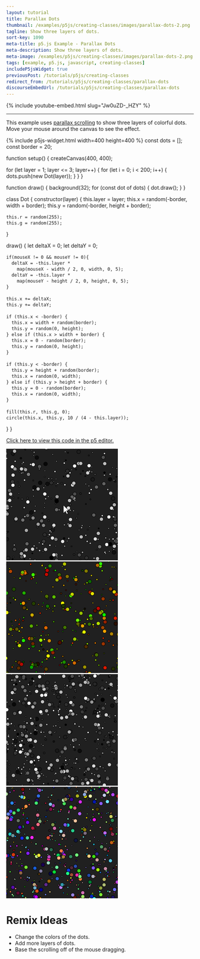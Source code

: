 ```yaml
---
layout: tutorial
title: Parallax Dots
thumbnail: /examples/p5js/creating-classes/images/parallax-dots-2.png
tagline: Show three layers of dots.
sort-key: 1090
meta-title: p5.js Example - Parallax Dots
meta-description: Show three layers of dots.
meta-image: /examples/p5js/creating-classes/images/parallax-dots-2.png
tags: [example, p5.js, javascript, creating-classes]
includeP5jsWidget: true
previousPost: /tutorials/p5js/creating-classes
redirect_from: /tutorials/p5js/creating-classes/parallax-dots
discourseEmbedUrl: /tutorials/p5js/creating-classes/parallax-dots
---
```


{% include youtube-embed.html slug="Jw0uZD-_HZY" %}

---

This example uses [parallax scrolling](https://en.wikipedia.org/wiki/Parallax_scrolling) to show three layers of colorful dots. Move your mouse around the canvas to see the effect.

{% include p5js-widget.html width=400 height=400 %}
const dots = [];
const border = 20;

function setup() {
  createCanvas(400, 400);

  for (let layer = 1; layer <= 3; layer++) {
    for (let i = 0; i < 200; i++) {
      dots.push(new Dot(layer));
    }
  }
}

function draw() {
  background(32);
  for (const dot of dots) {
    dot.draw();
  }
}

class Dot {
  constructor(layer) {
    this.layer = layer;
    this.x = random(-border, width + border);
    this.y = random(-border, height + border);

    this.r = random(255);
    this.g = random(255);
  }

  draw() {
    let deltaX = 0;
    let deltaY = 0;

    if(mouseX != 0 && mouseY != 0){
      deltaX = -this.layer *
        map(mouseX - width / 2, 0, width, 0, 5);
      deltaY = -this.layer *
        map(mouseY - height / 2, 0, height, 0, 5);
    }

    this.x += deltaX;
    this.y += deltaY;

    if (this.x < -border) {
      this.x = width + random(border);
      this.y = random(0, height);
    } else if (this.x > width + border) {
      this.x = 0 - random(border);
      this.y = random(0, height);
    }

    if (this.y < -border) {
      this.y = height + random(border);
      this.x = random(0, width);
    } else if (this.y > height + border) {
      this.y = 0 - random(border);
      this.x = random(0, width);
    }

    fill(this.r, this.g, 0);
    circle(this.x, this.y, 10 / (4 - this.layer));
  }
}
</script>

[Click here to view this code in the p5 editor.](https://editor.p5js.org/KevinWorkman/sketches/N4R8UHHGY)

![campfire](/examples/p5js/creating-classes/images/parallax-dots-1.gif)
![campfire](/examples/p5js/creating-classes/images/parallax-dots-3.png)
![campfire](/examples/p5js/creating-classes/images/parallax-dots-4.png)
![campfire](/examples/p5js/creating-classes/images/parallax-dots-5.png)

# Remix Ideas

- Change the colors of the dots.
- Add more layers of dots.
- Base the scrolling off of the mouse dragging.
